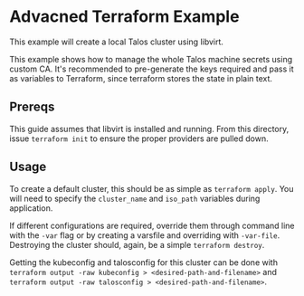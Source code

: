 # Advacned Terraform Example

This example will create a local Talos cluster using libvirt.

This example shows how to manage the whole Talos machine secrets using custom CA.
It's recommended to pre-generate the keys required and pass it as variables to Terraform, since terraform stores the state in plain text.

## Prereqs

This guide assumes that libvirt is installed and running.
From this directory, issue `terraform init` to ensure the proper providers are pulled down.

## Usage

To create a default cluster, this should be as simple as `terraform apply`.
You will need to specify the `cluster_name` and `iso_path` variables during application.

If different configurations are required, override them through command line with the `-var` flag or by creating a varsfile and overriding with `-var-file`.
Destroying the cluster should, again, be a simple `terraform destroy`.

Getting the kubeconfig and talosconfig for this cluster can be done with `terraform output -raw kubeconfig > <desired-path-and-filename>` and `terraform output -raw talosconfig > <desired-path-and-filename>`.
